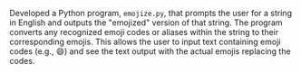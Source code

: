 Developed a Python program, `emojize.py`, that prompts the user for a string in English and outputs the "emojized" version of that string. The program converts any recognized emoji codes or aliases within the string to their corresponding emojis. This allows the user to input text containing emoji codes (e.g., :smile:) and see the text output with the actual emojis replacing the codes.